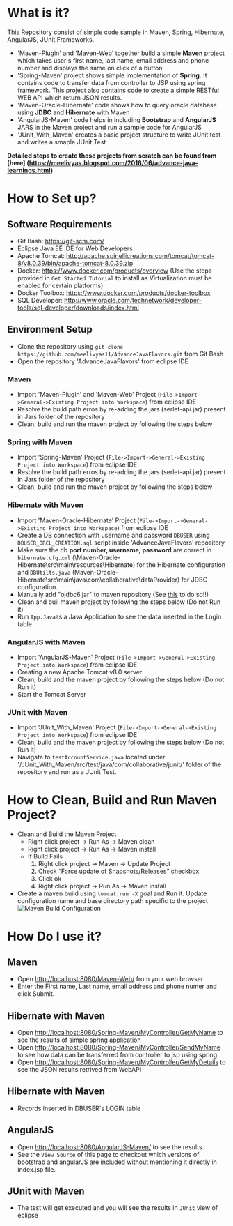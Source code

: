 # What is it?
This Repository consist of simple code sample in Maven, Spring, Hibernate, AngularJS, JUnit Frameworks. 

- 'Maven-Plugin' and 'Maven-Web' together build a simple **Maven** project which takes user's first name, last name, email address and phone number and displays the same on click of a button
- 'Spring-Maven' project shows simple implementation of **Spring.** It contains code to transfer data from controller to JSP using spring framework. This project also contains code to create a simple RESTful WEB API which return JSON results.
- 'Maven-Oracle-Hibernate' code shows how to query oracle database using **JDBC** and **Hibernate** with Maven
- 'AngularJS-Maven' code helps in including **Bootstrap** and **AngularJS** JARS in the Maven project and run a sample code for AngularJS
- 'JUnit_With_Maven' creates a basic project structure to write JUnit test and writes a smaple JUnit Test

<b> Detailed steps to create these projects from scratch can be found from [here] (https://meelivyas.blogspot.com/2016/06/advance-java-learnings.html) </b>

# How to Set up?
## Software Requirements 
 - Git Bash: <https://git-scm.com/>
 - Eclipse Java EE IDE for Web Developers
 - Apache Tomcat: <http://apache.spinellicreations.com/tomcat/tomcat-8/v8.0.39/bin/apache-tomcat-8.0.39.zip>
 - Docker: <https://www.docker.com/products/overview> (Use the steps provided in `Get Started Tutorial` to install as Virtualization must be enabled for certain platforms)
 - Docker Toolbox: <https://www.docker.com/products/docker-toolbox>
 - SQL Developer: <http://www.oracle.com/technetwork/developer-tools/sql-developer/downloads/index.html>

## Environment Setup
 - Clone the repository using `git clone https://github.com/meelivyas11/AdvanceJavaFlavors.git` from Git Bash
 - Open the repository 'AdvanceJavaFlavors' from eclipse IDE
 
### Maven
 - Import 'Maven-Plugin' and 'Maven-Web' Project (`File->Import->General->Existing Project into Workspace`) from eclipse IDE
 - Resolve the build path erros by re-adding the jars (serlet-api.jar) present in Jars folder of the repository
 - Clean, build and run the maven project by following the steps below

### Spring with Maven
 - Import 'Spring-Maven' Project (`File->Import->General->Existing Project into Workspace`) from eclipse IDE
 - Resolve the build path erros by re-adding the jars (serlet-api.jar) present in Jars folder of the repository
 - Clean, build and run the maven project by following the steps below
  
### Hibernate with Maven
 - Import 'Maven-Oracle-Hibernate' Project (`File->Import->General->Existing Project into Workspace`) from eclipse IDE
 - Create a DB connection with username and password `DBUSER` using `DBUSER_ORCL_CREATION.sql` script inside 'AdvanceJavaFlavors' repository
 - Make sure the db **port number, username, password** are correct in `hibernate.cfg.xml` (\Maven-Oracle-Hibernate\src\main\resources\Hibernate) for the Hibernate configuration and `DBUtilts.java` (Maven-Oracle-Hibernate\src\main\java\com\collaborative\dataProvider) for JDBC configuration.
 - Manually add "ojdbc6.jar"  to maven repository (See [this](http://meelivyas.blogspot.com/p/part1-connect-maven-application-with_12.html) to do so!!)
 - Clean and buil maven project by following the steps below (Do not Run it)
 - Run `App.Java`as a Java Application to see the data inserted in the Login table

### AngularJS with Maven
- Import 'AngularJS-Maven' Project (`File->Import->General->Existing Project into Workspace`) from eclipse IDE
- Creating a new Apache Tomcat v8.0 server
- Clean, build and the maven project by following the steps below (Do not Run it)
- Start the Tomcat Server

### JUnit with Maven
- Import 'JUnit_With_Maven' Project (`File->Import->General->Existing Project into Workspace`) from eclipse IDE
- Clean, build and the maven project by following the steps below (Do not Run it)
- Navigate to `testAccountService.java` located under '/JUnit_With_Maven/src/test/java/com/collaborative/junit/' folder of the repository and run as a JUnit Test. 

# How to Clean, Build and Run Maven Project?
- Clean and Build the Maven Project 
   * Right click project -> Run As -> Maven clean
   * Right click project -> Run As -> Maven install
   * If Build Fails
     1. Right click project -> Maven -> Update Project
     2. Check “Force update of Snapshots/Releases” checkbox
     3. Click ok
     4. Right click project -> Run As -> Maven install
 - Create a maven build using `tomcat:run -X` goal and Run it. Update configuration name and base directory path specific to the project
   ![Maven Build Configuration](https://cloud.githubusercontent.com/assets/7827378/21186067/3c9ea5da-c1e1-11e6-9e07-a5707718fe17.png)
 
# How Do I use it?
## Maven
 - Open <http://localhost:8080/Maven-Web/> from your web browser
 - Enter the First name, Last name, email address and phone numer and click Submit.
 
## Hibernate with Maven
 - Open <http://localhost:8080/Spring-Maven/MyController/GetMyName> to see the results of simple spring application
 - Open <http://localhost:8080/Spring-Maven/MyController/SendMyName> to see how data can be transferred from controller to jsp using spring
 - Open <http://localhost:8080/Spring-Maven/MyController/GetMyDetails> to see the JSON results retrived from WebAPI
 
## Hibernate with Maven
 - Records inserted in DBUSER's LOGIN table

## AngularJS 
 - Open <http://localhost:8080/AngularJS-Maven/> to see the results.
 - See the `View Source` of this page to checkout which versions of bootstrap and angularJS are included without mentioning it directly in index.jsp file.
 
## JUnit with Maven
 - The test will get executed and you will see the results in `JUnit` view of eclipse
